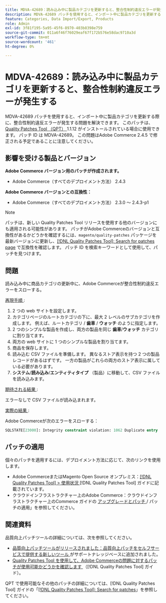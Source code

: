 ```yaml
---
title: MDVA-42689：読み込み中に製品カテゴリを更新すると、整合性制約違反エラーが発生する
description: MDVA-42689 パッチを使用すると、インポート中に製品カテゴリを更新する際に、整合性制約違反エラーが発生する問題を解決できます。 このパッチは、[Quality Patches Tool （QPT） ] （https://experienceleague.adobe.com/ja/docs/commerce-operations/tools/quality-patches-tool/quality-patches-tool-to-self-serve-quality-patches） 1.1.12 がインストールされている場合に利用できます。 パッチ ID は MDVA-42689。 この問題はAdobe Commerce 2.4.5 で修正される予定であることに注意してください。
feature: Categories, Data Import/Export, Products
role: Admin
exl-id: 3f81f195-5a95-45f6-8970-403b8398e759
source-git-commit: 011a6f46f76029eaf67f172b576e58dac9710a3d
workflow-type: tm+mt
source-wordcount: '461'
ht-degree: 0%

---
```


# MDVA-42689：読み込み中に製品カテゴリを更新すると、整合性制約違反エラーが発生する

MDVA-42689 パッチを使用すると、インポート中に製品カテゴリを更新する際に、整合性制約違反エラーが発生する問題を解決できます。 このパッチは、[Quality Patches Tool （QPT） ](https://experienceleague.adobe.com/ja/docs/commerce-operations/tools/quality-patches-tool/quality-patches-tool-to-self-serve-quality-patches)1.1.12 がインストールされている場合に使用できます。 パッチ ID は MDVA-42689。 この問題はAdobe Commerce 2.4.5 で修正される予定であることに注意してください。

## 影響を受ける製品とバージョン

**Adobe Commerce バージョン用のパッチが作成されます。**

* Adobe Commerce（すべてのデプロイメント方法） 2.4.3

**Adobe Commerce バージョンとの互換性：**

* Adobe Commerce（すべてのデプロイメント方法） 2.3.0 ～ 2.4.3-p1

>[!NOTE]
>
>パッチは、新しい Quality Patches Tool リリースを使用する他のバージョンにも適用される可能性があります。 パッチがAdobe Commerceのバージョンと互換性があるかどうかを確認するには、`magento/quality-patches` パッケージを最新バージョンに更新し、[[!DNL Quality Patches Tool]: Search for patches page](https://experienceleague.adobe.com/ja/docs/commerce-operations/tools/quality-patches-tool/quality-patches-tool-to-self-serve-quality-patches) で互換性を確認します。 パッチ ID を検索キーワードとして使用して、パッチを見つけます。

## 問題

読み込み中に商品カテゴリの更新中に、Adobe Commerceが整合性制約違反エラーをスローする。

<u> 再現手順 </u>:

1. 2 つの web サイトを設定します。
1. カテゴリページのルートカテゴリの下に、最大 2 レベルのサブカテゴリを作成します。 例えば、ルートカテゴリ / **歯車** / **ウォッチ** のように指定します。
1. 2 つのシンプルな製品を作成し、両方の製品を同じ **歯車**/**ウォッチ** カテゴリに割り当てます。
1. 両方の web サイトに 1 つのシンプルな製品を割り当てます。
1. 商品を保存します。
1. 読み込む CSV ファイルを準備します。 異なるストア表示を持つ 2 つの製品レコードがあるはずです。 一方の製品がこれらの両方のストア表示に属している必要があります。
1. **システム**/**読み込み**/**エンティティタイプ** （製品）に移動して、CSV ファイルを読み込みます。

<u> 期待される結果 </u>:

エラーなしで CSV ファイルが読み込まれます。

<u> 実際の結果 </u>:

Adobe Commerceが次のエラーをスローする：

```SQL
SQLSTATE[23000]: Integrity constraint violation: 1062 Duplicate entry '1302' for key 'PRIMARY', query was: INSERT INTO `catalog_url_rewrite_product_category` (`url_rewrite_id`,`category_id`,`product_id`) VALUES (?, ?, ?), (?, ?, ?), (?, ?, ?)
```

## パッチの適用

個々のパッチを適用するには、デプロイメント方法に応じて、次のリンクを使用します。

* Adobe CommerceまたはMagento Open Source オンプレミス：[[!DNL Quality Patches Tool] > 使用状況 ](/help/tools/quality-patches-tool/usage.md) [!DNL Quality Patches Tool] ガイドに記載されています。
* クラウドインフラストラクチャー上のAdobe Commerce：クラウドインフラストラクチャー上のCommerce ガイドの [ アップグレードとパッチ ](https://experienceleague.adobe.com/docs/commerce-cloud-service/user-guide/develop/upgrade/apply-patches.html?lang=ja)/ パッチの適用」を参照してください。

## 関連資料

品質向上パッチツールの詳細については、次を参照してください。

* [ 品質向上パッチツールがリリースされました：品質向上パッチをセルフサービスで提供する新しいツール ](https://experienceleague.adobe.com/ja/docs/commerce-operations/tools/quality-patches-tool/quality-patches-tool-to-self-serve-quality-patches) がサポートナレッジベースに追加されました。
* [Quality Patches Tool を使用して、Adobe Commerceの問題に対するパッチが使用可能かどうかを確認します ](/help/tools/quality-patches-tool/patches-available-in-qpt/check-patch-for-magento-issue-with-magento-quality-patches.md) （[!DNL Quality Patches Tool] ガイド）。

QPT で使用可能なその他のパッチの詳細については、[!DNL Quality Patches Tool] ガイドの「[[!DNL Quality Patches Tool]: Search for patches](https://experienceleague.adobe.com/tools/commerce-quality-patches/index.html?lang=ja)」を参照してください。
